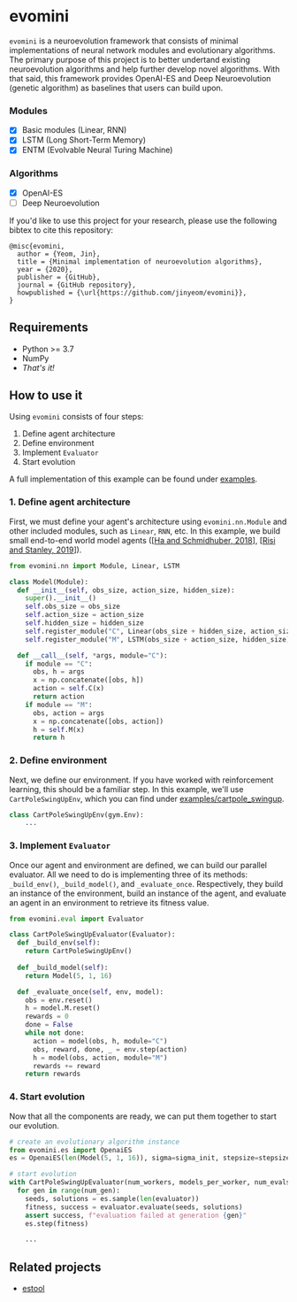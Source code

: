 # evomini
`evomini` is a neuroevolution framework that consists of minimal implementations of neural network modules and evolutionary algorithms. The primary purpose of this project is to better undertand existing neuroevolution algorithms and help further develop novel algorithms. With that said, this framework provides OpenAI-ES and Deep Neuroevolution (genetic algorithm) as baselines that users can build upon.

### Modules
- [x] Basic modules (Linear, RNN)
- [x] LSTM (Long Short-Term Memory)
- [x] ENTM (Evolvable Neural Turing Machine)

### Algorithms
- [x] OpenAI-ES
- [ ] Deep Neuroevolution

If you'd like to use this project for your research, please use the following bibtex to cite this repository:
```
@misc{evomini,
  author = {Yeom, Jin},
  title = {Minimal implementation of neuroevolution algorithms},
  year = {2020},
  publisher = {GitHub},
  journal = {GitHub repository},
  howpublished = {\url{https://github.com/jinyeom/evomini}},
}
```

## Requirements
- Python >= 3.7
- NumPy
- _That's it!_

## How to use it
Using `evomini` consists of four steps:
1. Define agent architecture
2. Define environment
3. Implement `Evaluator`
4. Start evolution

A full implementation of this example can be found under [examples](https://github.com/jinyeom/evomini/tree/master/examples).

### 1. Define agent architecture
First, we must define your agent's architecture using `evomini.nn.Module` and other included modules, such as `Linear`, `RNN`, etc. In this example, we build small end-to-end world model agents ([[Ha and Schmidhuber, 2018](https://arxiv.org/abs/1803.10122)], [[Risi and Stanley, 2019](https://arxiv.org/abs/1906.08857)]).

```python
from evomini.nn import Module, Linear, LSTM

class Model(Module):
  def __init__(self, obs_size, action_size, hidden_size):
    super().__init__()
    self.obs_size = obs_size
    self.action_size = action_size
    self.hidden_size = hidden_size
    self.register_module("C", Linear(obs_size + hidden_size, action_size))
    self.register_module("M", LSTM(obs_size + action_size, hidden_size))

  def __call__(self, *args, module="C"):
    if module == "C":
      obs, h = args
      x = np.concatenate([obs, h])
      action = self.C(x)
      return action
    if module == "M":
      obs, action = args
      x = np.concatenate([obs, action])
      h = self.M(x)
      return h
```

### 2. Define environment
Next, we define our environment. If you have worked with reinforcement learning, this should be a familiar step. In this example, we'll use `CartPoleSwingUpEnv`, which you can find under [examples/cartpole_swingup](https://github.com/jinyeom/evomini/tree/master/examples/cartpole_swingup).

```python
class CartPoleSwingUpEnv(gym.Env):
    ...
```

### 3. Implement `Evaluator`
Once our agent and environment are defined, we can build our parallel evaluator. All we need to do is implementing three of its methods: `_build_env()`, `_build_model()`, and `_evaluate_once`. Respectively, they build an instance of the environment, build an instance of the agent, and evaluate an agent in an environment to retrieve its fitness value.

```python
from evomini.eval import Evaluator

class CartPoleSwingUpEvaluator(Evaluator):
  def _build_env(self):
    return CartPoleSwingUpEnv()
  
  def _build_model(self):
    return Model(5, 1, 16)

  def _evaluate_once(self, env, model):
    obs = env.reset()
    h = model.M.reset()
    rewards = 0
    done = False
    while not done:
      action = model(obs, h, module="C")
      obs, reward, done, _ = env.step(action)
      h = model(obs, action, module="M")
      rewards += reward
    return rewards
```

### 4. Start evolution
Now that all the components are ready, we can put them together to start our evolution.

```python
# create an evolutionary algorithm instance
from evomini.es import OpenaiES
es = OpenaiES(len(Model(5, 1, 16)), sigma=sigma_init, stepsize=stepsize)

# start evolution
with CartPoleSwingUpEvaluator(num_workers, models_per_worker, num_evals, precision) as evaluator:
  for gen in range(num_gen):
    seeds, solutions = es.sample(len(evaluator))
    fitness, success = evaluator.evaluate(seeds, solutions)
    assert success, f"evaluation failed at generation {gen}"
    es.step(fitness)

    ...
```

## Related projects
- [estool](https://github.com/hardmaru/estool)

